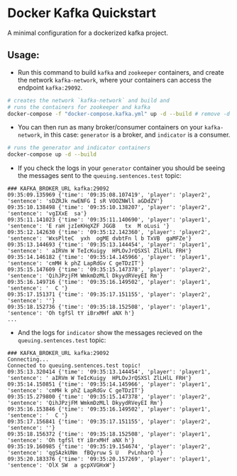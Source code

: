 # Docker Kafka Quickstart

A minimal configuration for a dockerized kafka project.


## Usage:
* Run this command to build `kafka` and `zookeeper` containers, and create the network `kafka-network`, where your containers can access the endpoint `kafka:29092`.
```bash
# creates the network `kafka-network` and build and
# runs the containers for zookeeper and kafka
docker-compose -f "docker-compose.kafka.yml" up -d --build # remove -d if you want to see logs in the same shell
```

* You can then run as many broker/consumer containers on your `kafka-network`, in this case: `generator` is a broker, and `indicator` is a consumer.
```bash
# runs the generator and indicator containers
docker-compose up -d --build
```

* If you check the logs in your `generator` container you should be seeing the messages sent to the `queuing.sentences.test` topic:
```
### KAFKA_BROKER_URL kafka:29092
09:35:09.135969 {'time': '09:35:08.107419', 'player': 'player2', 'sentence': 'sDZRJk nwENFG I sR VOOZNWll aGDdZV'}
09:35:10.138498 {'time': '09:35:10.138207', 'player': 'player2', 'sentence': 'vgIXxE  sa'}
09:35:11.141023 {'time': '09:35:11.140690', 'player': 'player1', 'sentence': 'E raH jzIeKHqXZF JGGB   tx  M oLusi '}
09:35:12.142630 {'time': '09:35:12.142360', 'player': 'player2', 'sentence': 'WxsPlteC  yxh  ogME dvbtFn l b TxVB  gaMFZe'}
09:35:13.144693 {'time': '09:35:13.144454', 'player': 'player1', 'sentence': ' aIRVm W TeIcKuigy  HPLOvJrQSXSl ZlLHlL FRH'}
09:35:14.146182 {'time': '09:35:14.145966', 'player': 'player1', 'sentence': 'cmMH k phZ LapRdGv C geTDzIT'}
09:35:15.147609 {'time': '09:35:15.147378', 'player': 'player2', 'sentence': 'QihJPzjFM WmkmDzMLl DkyydRVeyEI Rm'}
09:35:16.149716 {'time': '09:35:16.149502', 'player': 'player1', 'sentence': '  C '}
09:35:17.151371 {'time': '09:35:17.151155', 'player': 'player2', 'sentence': ''}
09:35:18.152736 {'time': '09:35:18.152508', 'player': 'player1', 'sentence': 'Oh tgfSl tY iBrxMHf aNX h'}
...
```
* And the logs for `indicator` show the messages recieved on the `queuing.sentences.test` topic:
```
### KAFKA_BROKER_URL kafka:29092
Connecting...
Connected to queuing.sentences.test topic!
09:35:13.320414 {'time': '09:35:13.144454', 'player': 'player1', 'sentence': ' aIRVm W TeIcKuigy  HPLOvJrQSXSl ZlLHlL FRH'}
09:35:14.150851 {'time': '09:35:14.145966', 'player': 'player1', 'sentence': 'cmMH k phZ LapRdGv C geTDzIT'}
09:35:15.279800 {'time': '09:35:15.147378', 'player': 'player2', 'sentence': 'QihJPzjFM WmkmDzMLl DkyydRVeyEI Rm'}
09:35:16.153846 {'time': '09:35:16.149502', 'player': 'player1', 'sentence': '  C '}
09:35:17.156841 {'time': '09:35:17.151155', 'player': 'player2', 'sentence': ''}
09:35:18.156372 {'time': '09:35:18.152508', 'player': 'player1', 'sentence': 'Oh tgfSl tY iBrxMHf aNX h'}
09:35:19.160985 {'time': '09:35:19.154674', 'player': 'player2', 'sentence': 'qgSAzkUNm  fBQyruw S U   PvLnharO '}
09:35:20.183376 {'time': '09:35:20.157269', 'player': 'player1', 'sentence': 'OlX SW  a gcpXVGHxW'}
```

